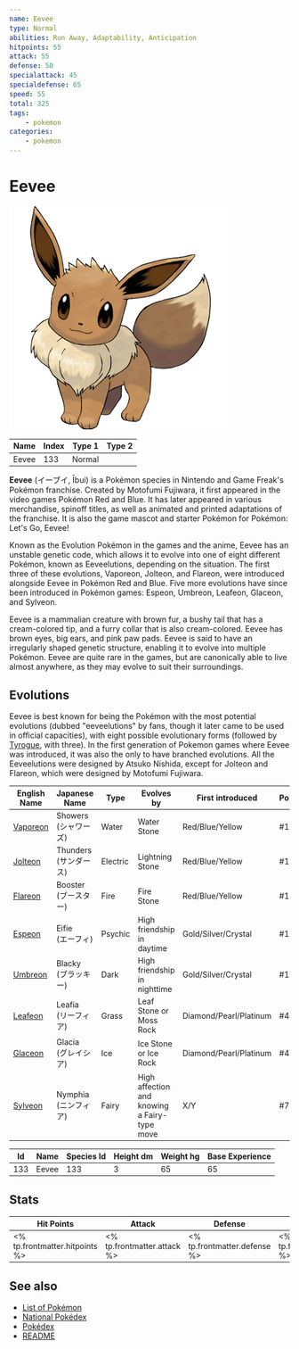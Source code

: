 ```yaml
---
name: Eevee
type: Normal
abilities: Run Away, Adaptability, Anticipation
hitpoints: 55
attack: 55
defense: 50
specialattack: 45
specialdefense: 65
speed: 55
total: 325
tags:
    - pokemon
categories:
    - pokemon
---
```


# Eevee


![Eevee](images/133.png)

| **Name** | **Index** | **Type 1** | **Type 2** |
|----|----|----|----|
| Eevee | 133 | Normal  |  |

**Eevee** (&#x30a4;&#x30fc;&#x30d6;&#x30a4;, &#x012a;bui) is a Pok&#x00e9;mon species in Nintendo and Game Freak's Pok&#x00e9;mon franchise. Created by Motofumi Fujiwara, it first appeared in the video games Pok&#x00e9;mon Red and Blue. It has later appeared in various merchandise, spinoff titles, as well as animated and printed adaptations of the franchise. It is also the game mascot and starter Pok&#x00e9;mon for Pok&#x00e9;mon: Let's Go, Eevee!

Known as the Evolution Pok&#x00e9;mon in the games and the anime, Eevee has an unstable genetic code, which allows it to evolve into one of eight different Pok&#x00e9;mon, known as Eeveelutions, depending on the situation. The first three of these evolutions, Vaporeon, Jolteon, and Flareon, were introduced alongside Eevee in Pok&#x00e9;mon Red and Blue. Five more evolutions have since been introduced in Pok&#x00e9;mon games: Espeon, Umbreon, Leafeon, Glaceon, and Sylveon.

Eevee is a mammalian creature with brown fur, a bushy tail that has a cream-colored tip, and a furry collar that is also cream-colored. Eevee has brown eyes, big ears, and pink paw pads. Eevee is said to have an irregularly shaped genetic structure, enabling it to evolve into multiple Pok&#x00e9;mon. Eevee are quite rare in the games, but are canonically able to live almost anywhere, as they may evolve to suit their surroundings.

## Evolutions

Eevee is best known for being the Pok&#x00e9;mon with the most potential evolutions (dubbed "eeveelutions" by fans, though it later came to be used in official capacities), with eight possible evolutionary forms (followed by [Tyrogue](Tyrogue.md), with three). In the first generation of Pokemon games where Eevee was introduced, it was also the only to have branched evolutions. All the Eeveelutions were designed by Atsuko Nishida, except for Jolteon and Flareon, which were designed by Motofumi Fujiwara.

| **English Name** | **Japanese Name** | **Type** | **Evolves by** | **First introduced** | **Pok&#x00e9;dex** | **Category** |
|------------------|-------------------|----------|----------------|----------------------|----------------------|--------------|
|[Vaporeon](Vaporeon.md) |Showers<br>(&#x30b7;&#x30e3;&#x30ef;&#x30fc;&#x30ba;) |Water |Water Stone |Red/Blue/Yellow |#134 |Bubble Jet Pok&#x00e9;mon |
|[Jolteon](Jolteon.md) |Thunders<br>(&#x30b5;&#x30f3;&#x30c0;&#x30fc;&#x30b9;) |Electric |Lightning Stone |Red/Blue/Yellow |#135 |Lightning Pok&#x00e9;mon |
|[Flareon](Flareon.md) |Booster<br>(&#x30d6;&#x30fc;&#x30b9;&#x30bf;&#x30fc;) |Fire |Fire Stone |Red/Blue/Yellow |#136 |Flame Pok&#x00e9;mon |
|[Espeon](Espeon.md) |Eifie<br>(&#x30a8;&#x30fc;&#x30d5;&#x30a3;) |Psychic |High friendship in daytime |Gold/Silver/Crystal |#196 |Sun Pok&#x00e9;mon |
|[Umbreon](Umbreon.md) |Blacky<br>(&#x30d6;&#x30e9;&#x30c3;&#x30ad;&#x30fc;) |Dark |High friendship in nighttime |Gold/Silver/Crystal |#197 |Moonlight Pok&#x00e9;mon |
|[Leafeon](Leafeon.md) |Leafia<br>(&#x30ea;&#x30fc;&#x30d5;&#x30a3;&#x30a2;) |Grass |Leaf Stone or Moss Rock |Diamond/Pearl/Platinum |#470 |Verdant Pok&#x00e9;mon |
|[Glaceon](Glaceon.md) |Glacia<br>(&#x30b0;&#x30ec;&#x30a4;&#x30b7;&#x30a2;) |Ice |Ice Stone or Ice Rock |Diamond/Pearl/Platinum |#471 |Fresh Snow Pok&#x00e9;mon |
|[Sylveon](Sylveon.md) |Nymphia<br>(&#x30cb;&#x30f3;&#x30d5;&#x30a3;&#x30a2;) |Fairy |High affection and knowing a Fairy-type move |X/Y |#700 |Intertwining Pok&#x00e9;mon |



| **Id** | **Name** | **Species Id** | **Height dm** | **Weight hg** | **Base Experience** |
|--------|----------|----------------|------------|------------|---------------------|
| 133 | Eevee | 133 | 3 | 65 | 65 |



## Stats

| **Hit Points** | **Attack** | **Defense** | **Special Attack** | **Special Defense** | **Speed** | **Total** |
|----------------|------------|-------------|--------------------|---------------------|-----------|-----------|
| <% tp.frontmatter.hitpoints %> | <% tp.frontmatter.attack %> | <% tp.frontmatter.defense %> | <% tp.frontmatter.specialattack %> | <% tp.frontmatter.specialdefense %> | <% tp.frontmatter.speed %> | <% tp.frontmatter.total %> |

## See also

- [List of Pokémon](../pokemon.md)
- [National Pokédex](../national_pokedex.md)
- [Pokédex](../pokedex.md)
- [README](../README.md)
